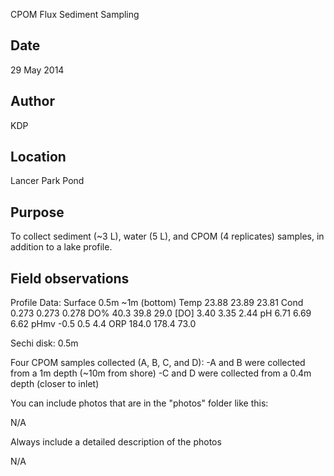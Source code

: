 CPOM Flux Sediment Sampling

## Date

29 May 2014

## Author

KDP

## Location

Lancer Park Pond

## Purpose

To collect sediment (~3 L), water (5 L), and CPOM (4 replicates) samples, in addition to a lake profile.

## Field observations

Profile Data:
		Surface		0.5m		~1m (bottom)
	Temp	23.88		23.89		   23.81
	Cond	0.273		0.273		   0.278
	DO%	40.3		39.8		   29.0
	[DO]	3.40		3.35		   2.44
	pH	6.71		6.69		   6.62
	pHmv	-0.5		0.5		   4.4
	ORP	184.0		178.4		   73.0

Sechi disk: 0.5m

Four CPOM samples collected (A, B, C, and D):
	-A and B were collected from a 1m depth (~10m from shore)
	-C and D were collected from a 0.4m depth (closer to inlet)

You can include photos that are in the "photos" folder like this:

N/A

Always include a detailed description of the photos

N/A
